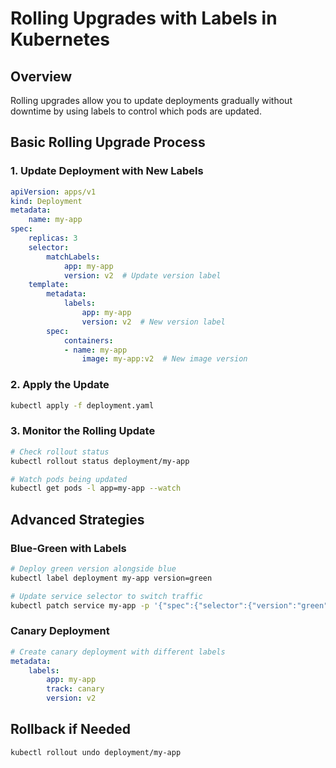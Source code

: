 # Rolling Upgrades with Labels in Kubernetes

## Overview
Rolling upgrades allow you to update deployments gradually without downtime by using labels to control which pods are updated.

## Basic Rolling Upgrade Process

### 1. Update Deployment with New Labels
```yaml
apiVersion: apps/v1
kind: Deployment
metadata:
    name: my-app
spec:
    replicas: 3
    selector:
        matchLabels:
            app: my-app
            version: v2  # Update version label
    template:
        metadata:
            labels:
                app: my-app
                version: v2  # New version label
        spec:
            containers:
            - name: my-app
                image: my-app:v2  # New image version
```

### 2. Apply the Update
```bash
kubectl apply -f deployment.yaml
```

### 3. Monitor the Rolling Update
```bash
# Check rollout status
kubectl rollout status deployment/my-app

# Watch pods being updated
kubectl get pods -l app=my-app --watch
```

## Advanced Strategies

### Blue-Green with Labels
```bash
# Deploy green version alongside blue
kubectl label deployment my-app version=green

# Update service selector to switch traffic
kubectl patch service my-app -p '{"spec":{"selector":{"version":"green"}}}'
```

### Canary Deployment
```yaml
# Create canary deployment with different labels
metadata:
    labels:
        app: my-app
        track: canary
        version: v2
```

## Rollback if Needed
```bash
kubectl rollout undo deployment/my-app
```
